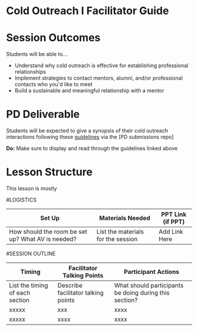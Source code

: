 # Cold Outreach I Facilitator Guide


# Session Outcomes
Students will be able to...

* Understand why cold outreach is effective for establishing professional relationships
* Implement strategies to contact mentors, alumni, and/or professional contacts who you'd like to meet
* Build a sustainable and meaningful relationship with a mentor

# PD Deliverable
Students will be expected to give a synopsis of their cold outreach interactions following these [guidelines](https://github.com/turingschool/career-development-curriculum/blob/master/module_two/cold_outreach_i_guidelines.md) via the [PD submissions repo]

**Do:** Make sure to display and read through the guidelines linked above

# Lesson Structure
This lesson is mostly 

#LOGISTICS

| Set Up | Materials Needed | PPT Link (if PPT)|
| ------ | ---------------- | ---------------- |
| How should the room be set up? What AV is needed? | List the materials for the session | Add Link Here |

#SESSION OUTLINE

| Timing        | Facilitator Talking Points           | Participant Actions  |
| ------------- | ------------- | ----- |
| List the timing of each section      |  Describe facilitator talking points | What should participants be doing during this section? |
| xxxxx | xxx  |  xxxx |
| xxxxx | xxxx |  xxxx |
